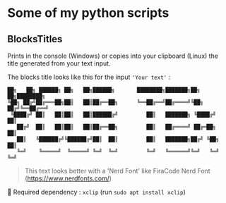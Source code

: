# Some of my python scripts

## BlocksTitles

Prints in the console (Windows) or copies into your clipboard (Linux)
the title generated from your text input.

The blocks title looks like this for the input `'Your text'` :

```text
██╗   ██╗ ██████╗ ██╗   ██╗██████╗       ████████╗███████╗██╗   ██╗████████╗
╚██╗ ██╔╝██╔═══██╗██║   ██║██╔══██╗      ╚══██╔══╝██╔════╝╚██╗ ██╔╝╚══██╔══╝
 ╚████╔╝ ██║   ██║██║   ██║██████╔╝         ██║   ███████╗ ╚████╔╝    ██║   
   ██╔╝  ██║   ██║██║   ██║██╔══██╗         ██║   ██╔════╝ ██╔═██╗    ██║   
   ██║   ╚██████╔╝╚██████╔╝██║  ██║         ██║   ███████╗██╔╝ ╚██╗   ██║   
   ╚═╝    ╚═════╝  ╚═════╝ ╚═╝  ╚═╝         ╚═╝   ╚══════╝╚═╝   ╚═╝   ╚═╝
```

> This text looks better with a 'Nerd Font' like FiraCode Nerd Font (https://www.nerdfonts.com/)

🎴 Required dependency : `xclip` (run `sudo apt install xclip`)
